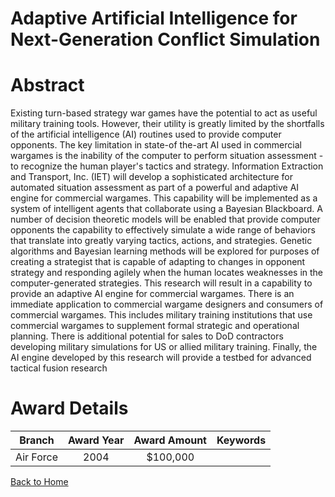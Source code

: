 
Adaptive Artificial Intelligence for Next-Generation Conflict Simulation
========================================================================

# Abstract


Existing turn-based strategy war games have the potential to act as useful military training tools.  However, their utility is greatly limited by the shortfalls of the artificial intelligence (AI) routines used to provide computer opponents. The key limitation in state-of the-art AI used in commercial wargames is the inability of the computer to perform situation assessment - to recognize the human player's tactics and strategy. Information Extraction and Transport, Inc. (IET) will develop a sophisticated architecture for automated situation assessment as part of a powerful and adaptive AI engine for commercial wargames. This capability will be implemented as a system of intelligent agents that collaborate using a Bayesian Blackboard.  A number of decision theoretic models will be enabled that provide computer opponents the capability to effectively simulate a wide range of behaviors that translate into greatly varying tactics, actions, and strategies. Genetic algorithms and Bayesian learning methods will be explored for purposes of creating a strategist that is capable of adapting to changes in opponent strategy and responding agilely when the human locates weaknesses in the computer-generated strategies.  This research will result in a capability to provide an adaptive AI engine for commercial wargames.  There is an immediate application to commercial wargame designers and consumers of commercial wargames.  This includes military training institutions that use commercial wargames to supplement formal strategic and operational planning.  There is additional potential for sales to DoD contractors developing military simulations for US or allied military training.  Finally, the AI engine developed by this research will provide a testbed for advanced tactical fusion research  

# Award Details

|Branch|Award Year|Award Amount|Keywords|
| :---: | :---: | :---: | :---: |
|Air Force|2004|$100,000||
  
  


[Back to Home](https://github.com/chrischow/dod_sbir_awards/CC/#1268)